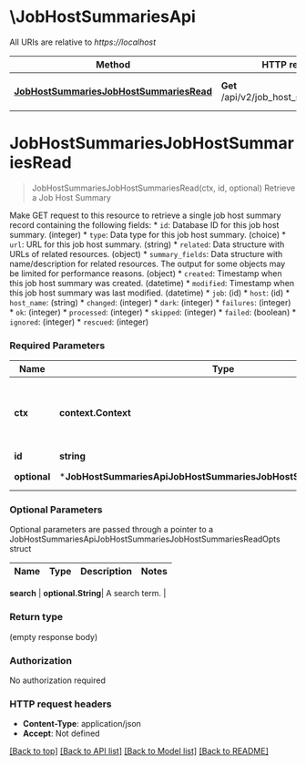 # \JobHostSummariesApi

All URIs are relative to *https://localhost*

Method | HTTP request | Description
------------- | ------------- | -------------
[**JobHostSummariesJobHostSummariesRead**](JobHostSummariesApi.md#JobHostSummariesJobHostSummariesRead) | **Get** /api/v2/job_host_summaries/{id}/ |  Retrieve a Job Host Summary


# **JobHostSummariesJobHostSummariesRead**
> JobHostSummariesJobHostSummariesRead(ctx, id, optional)
 Retrieve a Job Host Summary

 Make GET request to this resource to retrieve a single job host summary record containing the following fields:  * `id`: Database ID for this job host summary. (integer) * `type`: Data type for this job host summary. (choice) * `url`: URL for this job host summary. (string) * `related`: Data structure with URLs of related resources. (object) * `summary_fields`: Data structure with name/description for related resources.  The output for some objects may be limited for performance reasons. (object) * `created`: Timestamp when this job host summary was created. (datetime) * `modified`: Timestamp when this job host summary was last modified. (datetime) * `job`:  (id) * `host`:  (id) * `host_name`:  (string) * `changed`:  (integer) * `dark`:  (integer) * `failures`:  (integer) * `ok`:  (integer) * `processed`:  (integer) * `skipped`:  (integer) * `failed`:  (boolean) * `ignored`:  (integer) * `rescued`:  (integer)

### Required Parameters

Name | Type | Description  | Notes
------------- | ------------- | ------------- | -------------
 **ctx** | **context.Context** | context for authentication, logging, cancellation, deadlines, tracing, etc.
  **id** | **string**|  | 
 **optional** | ***JobHostSummariesApiJobHostSummariesJobHostSummariesReadOpts** | optional parameters | nil if no parameters

### Optional Parameters
Optional parameters are passed through a pointer to a JobHostSummariesApiJobHostSummariesJobHostSummariesReadOpts struct

Name | Type | Description  | Notes
------------- | ------------- | ------------- | -------------

 **search** | **optional.String**| A search term. | 

### Return type

 (empty response body)

### Authorization

No authorization required

### HTTP request headers

 - **Content-Type**: application/json
 - **Accept**: Not defined

[[Back to top]](#) [[Back to API list]](../README.md#documentation-for-api-endpoints) [[Back to Model list]](../README.md#documentation-for-models) [[Back to README]](../README.md)


